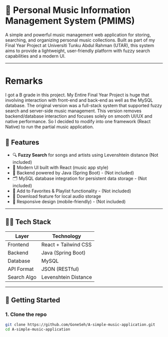# 🎵 Personal Music Information Management System (PMIMS)

A simple and powerful music management web application for storing, searching, and organizing personal music collections. Built as part of my Final Year Project at Universiti Tunku Abdul Rahman (UTAR), this system aims to provide a lightweight, user-friendly platform with fuzzy search capabilities and a modern UI.

---
# Remarks

I got a B grade in this project.
My Entire Final Year Project is huge that involving interaction with front-end and back-end as well as the MySQL database.
The original version was a full-stack system that supported fuzzy search and server-side music management. This version removes backend/database interaction and focuses solely on smooth UI/UX and native performance. So I decided to modify into one framework (React Native) to run the partial music application.

## 📌 Features

- 🔍 **Fuzzy Search** for songs and artists using Levenshtein distance (Not included)
- 🎨 Modern UI built with React (music app style)
- 💽 Backend powered by Java (Spring Boot) - (Not included)
- 🗂️ MySQL database integration for persistent data storage - (Not included)
- 💾 Add to Favorites & Playlist functionality - (Not included)
- 📁 Download feature for local audio storage 
- 📱 Responsive design (mobile-friendly) - (Not included)

---

## 🧑‍💻 Tech Stack

| Layer       | Technology           |
|-------------|----------------------|
| Frontend    | React + Tailwind CSS |
| Backend     | Java (Spring Boot)   |
| Database    | MySQL                |
| API Format  | JSON (RESTful)       |
| Search Algo | Levenshtein Distance |

---

## 🚀 Getting Started

### 1. Clone the repo
```bash
git clone https://github.com/GoneSeh/A-simple-music-application.git
cd A-simple-music-application
